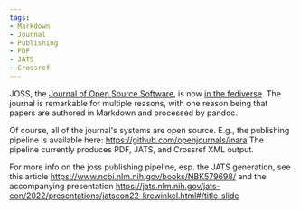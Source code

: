 ```yaml
---
tags:
- Markdown
- Journal
- Publishing
- PDF
- JATS
- Crossref
---
```


JOSS, the [Journal of Open Source Software][joss], is now [in the
fediverse]. The journal is remarkable for multiple reasons, with one
reason being that papers are authored in Markdown and processed by
pandoc.

Of course, all of the journal's systems are open source. E.g., the
publishing pipeline is available here:
https://github.com/openjournals/inara The pipeline currently produces
PDF, JATS, and Crossref XML output.

For more info on the joss publishing pipeline, esp. the JATS generation,
see this article https://www.ncbi.nlm.nih.gov/books/NBK579698/ and the
accompanying presentation
https://jats.nlm.nih.gov/jats-con/2022/presentations/jatscon22-krewinkel.html#/title-slide

  [joss]: https://joss.theoj.org/
  [in the fediverse]: https://fosstodon.org/@joss

